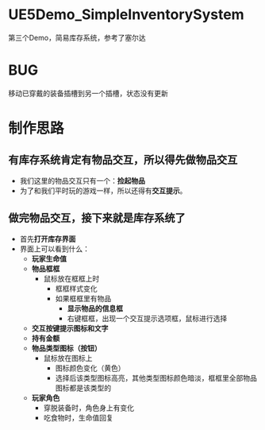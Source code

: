 # UE5Demo_SimpleInventorySystem
第三个Demo，简易库存系统，参考了塞尔达

# BUG
移动已穿戴的装备插槽到另一个插槽，状态没有更新

# 制作思路
## 有库存系统肯定有物品交互，所以得先做物品交互
- 我们这里的物品交互只有一个：**捡起物品**
- 为了和我们平时玩的游戏一样，所以还得有**交互提示**。

## 做完物品交互，接下来就是库存系统了
- 首先**打开库存界面**
- 界面上可以看到什么：
  - **玩家生命值**
  - **物品框框**
    - 鼠标放在框框上时
      - 框框样式变化
      - 如果框框里有物品
        - **显示物品的信息框**
        - 右键框框，出现一个交互提示选项框，鼠标进行选择
  - **交互按键提示图标和文字**
  - **持有金额**
  - **物品类型图标（按钮）**
    - 鼠标放在图标上
      - 图标颜色变化（黄色）
      - 选择后该类型图标高亮，其他类型图标颜色暗淡，框框里全部物品图标都是该类型的
  - **玩家角色**
    - 穿脱装备时，角色身上有变化
    - 吃食物时，生命值回复